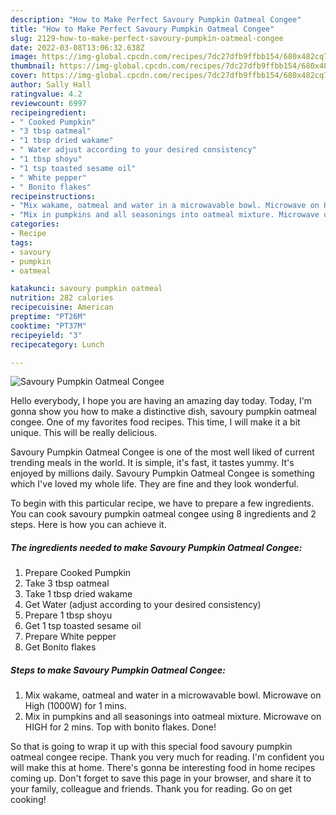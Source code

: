 ```yaml
---
description: "How to Make Perfect Savoury Pumpkin Oatmeal Congee"
title: "How to Make Perfect Savoury Pumpkin Oatmeal Congee"
slug: 2129-how-to-make-perfect-savoury-pumpkin-oatmeal-congee
date: 2022-03-08T13:06:32.638Z
image: https://img-global.cpcdn.com/recipes/7dc27dfb9ffbb154/680x482cq70/savoury-pumpkin-oatmeal-congee-recipe-main-photo.jpg
thumbnail: https://img-global.cpcdn.com/recipes/7dc27dfb9ffbb154/680x482cq70/savoury-pumpkin-oatmeal-congee-recipe-main-photo.jpg
cover: https://img-global.cpcdn.com/recipes/7dc27dfb9ffbb154/680x482cq70/savoury-pumpkin-oatmeal-congee-recipe-main-photo.jpg
author: Sally Hall
ratingvalue: 4.2
reviewcount: 6997
recipeingredient:
- " Cooked Pumpkin"
- "3 tbsp oatmeal"
- "1 tbsp dried wakame"
- " Water adjust according to your desired consistency"
- "1 tbsp shoyu"
- "1 tsp toasted sesame oil"
- " White pepper"
- " Bonito flakes"
recipeinstructions:
- "Mix wakame, oatmeal and water in a microwavable bowl. Microwave on High (1000W) for 1 mins."
- "Mix in pumpkins and all seasonings into oatmeal mixture. Microwave on HIGH for 2 mins. Top with bonito flakes. Done!"
categories:
- Recipe
tags:
- savoury
- pumpkin
- oatmeal

katakunci: savoury pumpkin oatmeal 
nutrition: 282 calories
recipecuisine: American
preptime: "PT26M"
cooktime: "PT37M"
recipeyield: "3"
recipecategory: Lunch

---
```



![Savoury Pumpkin Oatmeal Congee](https://img-global.cpcdn.com/recipes/7dc27dfb9ffbb154/680x482cq70/savoury-pumpkin-oatmeal-congee-recipe-main-photo.jpg)

Hello everybody, I hope you are having an amazing day today. Today, I'm gonna show you how to make a distinctive dish, savoury pumpkin oatmeal congee. One of my favorites food recipes. This time, I will make it a bit unique. This will be really delicious.



Savoury Pumpkin Oatmeal Congee is one of the most well liked of current trending meals in the world. It is simple, it's fast, it tastes yummy. It's enjoyed by millions daily. Savoury Pumpkin Oatmeal Congee is something which I've loved my whole life. They are fine and they look wonderful.


To begin with this particular recipe, we have to prepare a few ingredients. You can cook savoury pumpkin oatmeal congee using 8 ingredients and 2 steps. Here is how you can achieve it.

<!--inarticleads1-->

##### The ingredients needed to make Savoury Pumpkin Oatmeal Congee:

1. Prepare  Cooked Pumpkin
1. Take 3 tbsp oatmeal
1. Take 1 tbsp dried wakame
1. Get  Water (adjust according to your desired consistency)
1. Prepare 1 tbsp shoyu
1. Get 1 tsp toasted sesame oil
1. Prepare  White pepper
1. Get  Bonito flakes




<!--inarticleads2-->

##### Steps to make Savoury Pumpkin Oatmeal Congee:

1. Mix wakame, oatmeal and water in a microwavable bowl. Microwave on High (1000W) for 1 mins.
1. Mix in pumpkins and all seasonings into oatmeal mixture. Microwave on HIGH for 2 mins. Top with bonito flakes. Done!




So that is going to wrap it up with this special food savoury pumpkin oatmeal congee recipe. Thank you very much for reading. I'm confident you will make this at home. There's gonna be interesting food in home recipes coming up. Don't forget to save this page in your browser, and share it to your family, colleague and friends. Thank you for reading. Go on get cooking!
